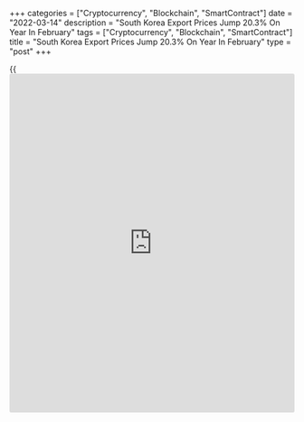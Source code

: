+++
categories = ["Cryptocurrency", "Blockchain", "SmartContract"]
date = "2022-03-14"
description = "South Korea Export Prices Jump 20.3% On Year In February"
tags = ["Cryptocurrency", "Blockchain", "SmartContract"]
title = "South Korea Export Prices Jump 20.3% On Year In February"
type = "post"
+++

{{<iframe id="large-banner" src="https://www.bounty.group/#slide=28.0" width="100%" height="600" scrolling="no" style="border: 0px solid rgb(216, 221, 230); border-radius: 3px;">}}

Export prices in South Korea were up 20.3 percent on year in February,
the Bank of Korea said on Tuesday - slowing from 22.0 percent in
January.

Export prices for agricultural, forestry and marine products were up an
annual 19.2 percent, the bank said, while export prices for
manufacturing products rose 20.3 percent.

Import prices jumped 29.4 percent on year in February, slowing from 30.5
percent in the previous month.

Import prices for raw materials skyrocketed 57.7 percent on year, while
intermediate goods were up 24.8 percent, capital goods gained 6.8
percent and consumer goods rose 7.1 percent.

On a monthly basis, export prices rose 2.1 percent and import prices
gained 3.5 percent.

For comments and feedback [contact](https://www.playgroundfx.com/contact/): editorial@rtt[news](https://www.letsplayfx.com/blog/forex-news-website/).com

[Economic News][1]

 **What parts of the world are seeing the best (and worst) economic
performances lately? Click[here][2] to check out our [Econ Scorecard][2]
and find out! See up-to-the-moment [ranking](https://www.playgroundfx.com/blog/crypto-exchange-ranking/)s for the best and worst
performers in [GDP][2], [unemployment rate][3], [inflation][4] and much
more.**

   1. www.rtt[news](https://www.letsplayfx.com/blog/forex-news-website/).com/Content/EconomicNews.aspx
   2. www.rtt[news](https://www.letsplayfx.com/blog/forex-news-website/).com/economic-scorecard/world-rank/GDP/highest-performance.aspx
   3. www.rtt[news](https://www.letsplayfx.com/blog/forex-news-website/).com/economic-scorecard/world-rank/unemployment-rate/lowest-performance.aspx
   4. www.rtt[news](https://www.letsplayfx.com/blog/forex-news-website/).com/economic-scorecard/world-rank/CPI/highest-performance.aspx